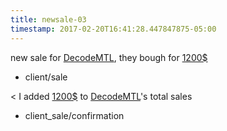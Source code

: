 ```yaml
---
title: newsale-03
timestamp: 2017-02-20T16:41:28.447847875-05:00
---
```


new sale for [DecodeMTL](company_name), they bough for [1200$](amount_of_money)
* client/sale

< I added [1200$](amount_of_money) to [DecodeMTL](company_name)'s total sales
* client_sale/confirmation
